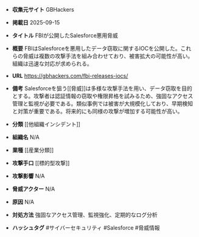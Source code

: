 - **収集元サイト**
GBHackers

- **掲載日**
2025-09-15

- **タイトル**
FBIが公開したSalesforce悪用脅威

- **概要**
FBIはSalesforceを悪用したデータ窃取に関するIOCを公開した。これらの脅威は複数の攻撃手法を組み合わせており、被害拡大の可能性が高い。組織は迅速な対応が求められる。

- **URL**
https://gbhackers.com/fbi-releases-iocs/

- **備考**
Salesforceを狙う[[脅威]]は多様な攻撃手法を用い、データ窃取を目的とする。攻撃者は認証情報の窃取や権限昇格を試みるため、強固なアクセス管理と監視が必要である。類似事例では被害が大規模化しており、早期検知と対策が重要である。将来的にも同様の攻撃が増加する可能性が高い。

- **分類**
[[他組織インシデント]]

- **組織名**
N/A

- **業種**
[[産業分類]]

- **攻撃手口**
[[標的型攻撃]]

- **攻撃影響**
N/A

- **脅威アクター**
N/A

- **原因**
N/A

- **対処方法**
強固なアクセス管理、監視強化、定期的なログ分析

- **ハッシュタグ**
#サイバーセキュリティ #Salesforce #脅威情報
